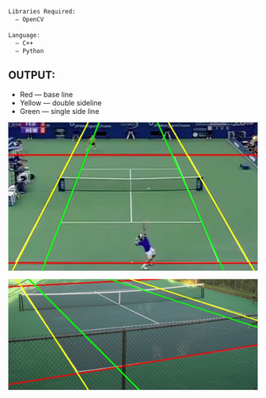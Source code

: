 ```shell
Libraries Required:
  — OpenCV

Language:
  — C++
  — Python
```

OUTPUT:
------------
* Red — base line 
* Yellow — double sideline
* Green — single side line 

<p align="right">
  <img src="https://raw.githubusercontent.com/maddyuhd/tennis_court/master/output/test.jpg "/output test.jpg" 
  width="700">
</p>

<p align="center">
<img src="https://raw.githubusercontent.com/maddyuhd/tennis_court/master/output/tennis_court.jpg" 
width=700 
</p>
